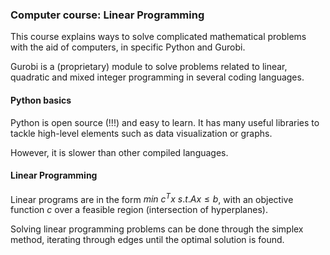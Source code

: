 ### Computer course: Linear Programming

This course explains ways to solve complicated mathematical problems with the aid of computers, in specific Python and Gurobi.

Gurobi is a (proprietary) module to solve problems related to linear, quadratic and mixed integer programming in several coding languages.



#### Python basics

Python is open source (!!!) and easy to learn. It has many useful libraries to tackle high-level elements such as data visualization or graphs.

However, it is slower than other compiled languages. 



#### Linear Programming

Linear programs are in the form $min\ c^Tx\ s. t. Ax \leq b$, with an objective function $c$ over a feasible region (intersection of hyperplanes).

Solving linear programming problems can be done through the simplex method, iterating through edges until the optimal solution is found. 

